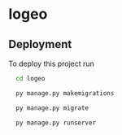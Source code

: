 # logeo

## Deployment

To deploy this project run

```bash
  cd logeo

  py manage.py makemigrations

  py manage.py migrate

  py manage.py runserver
```

